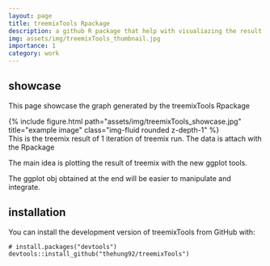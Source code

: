 ```yaml
---
layout: page
title: treemixTools Rpackage
description: a github R package that help with visualiazing the result of treemix program using ggplot
img: assets/img/treemixTools_thumbnail.jpg
importance: 1
category: work
---
```


## showcase

This page showcase the graph generated by the treemixTools Rpackage

<div class="row">
    <div class="col-sm mt-3 mt-md-0">
        {% include figure.html path="assets/img/treemixTools_showcase.jpg" title="example image" class="img-fluid rounded z-depth-1" %}
    </div>
</div>
<div class="caption">
    This is the treemix result of 1 iteration of treemix run. The data is attach with the Rpackage
</div>

The main idea is plotting the result of treemix with the new ggplot tools.

The ggplot obj obtained at the end will be easier to manipulate and integrate.

## installation

You can install the development version of treemixTools from GitHub with:

```
# install.packages("devtools")
devtools::install_github("thehung92/treemixTools")
```